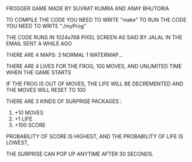 FROGGER GAME MADE BY SUVRAT KUMRA AND ANAY BHUTORIA


TO COMPILE THE CODE YOU NEED TO WRITE "make"
TO RUN THE CODE YOU NEED TO WRITE "./myProg"


THE CODE RUNS IN 1024x768 PIXEL SCREEN AS SAID BY JALAL IN THE EMAIL SENT A WHILE AGO

THERE ARE 4 MAPS: 3 NORMAL 1 WATERMAP...

THERE ARE 4 LIVES FOR THE FROG, 100 MOVES, AND UNLIMITED TIME WHEN THE GAME STARTS

IF THE FROG IS OUT OF MOVES, THE LIFE WILL BE DECREMENTED AND THE MOVES WILL RESET TO 100

THERE ARE 3 KINDS OF SURPRISE PACKAGES : 
1. +10 MOVES
2. +1 LIFE
3. +100 SCORE

PROBABILITY OF SCORE IS HIGHEST, AND THE PROBABILITY OF LIFE IS LOWEST, 

THE SURPRISE CAN POP UP ANYTIME AFTER 30 SECONDS.
